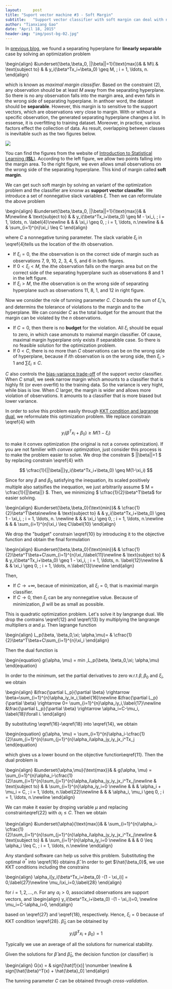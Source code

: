 ```yaml
---
layout:     post
title: "Suport vector machine #3 - Soft Margin"
subtitle:   "Support vector classifier with soft margin can deal with non-separable case."
author: "Tianxiang Gao"
date: "April 18, 2015"
header-img: "img/post-bg-02.jpg"
---
```


In [previous blog](http://gaotx.com/blogs/2015/04/13/maximal-margin-classifier/), we found a separating hyperplane for **linearly separable** case by solving an optimization problem 

\begin{align} 
&\underset{\beta,\beta_0, ||\beta||=1}{\text{max}}& & M\\\\ 
& \text{subject to}
& & y_i(\beta^Tx_i+\beta_0) \geq M, \; i = 1, \ldots, n.
\end{align}

which is known as *maximal margin classifier*. Based on the constraint (2), any observation should be at least $M$ away from the separating hyperplane. So there is no any observation falls into the margin area, and even falls in the wrong side of separating hyperplane. In anthoer word, the dataset should be **separable**. However, this margin is to sensitive to the support vectors, which are observations very close to margin. With or without a specific observation, the generated separating hyperplane changes a lot. In essense, it is overfitting to training dataset. Moreover, in practice, various factors effect the collection of data. As result, overlapping between classes is inevitable such as the two figures below.

<img src="{{site.baseurl}}/img/svm/nonseparable.png">

You can find the figures from the website of [Introduction to Statistical Learning (**ISL**)][#1]. According to the left figure, we allow two points falling into the margin area. To the right figure, we even allows small observations on the wrong side of the separating hyperplane. This kind of margin called **soft margin**.

We can get such soft margin by solving an variant of the optimization problem and the classifier are knonw as **support vector classifer**. We introduce a set of nonnegative slack variables $\xi$. Then we can reformulate the above problem  

\begin{align} 
&\underset{\beta,\beta_0, ||\beta||=1}{\text{max}}& & M\newline 
& \text{subject to}
& & y_i(\beta^Tx_i+\beta_0) \geq M - \xi_i, \; i = 1, \ldots, n. \label{4}\newline
& & & \xi_i \geq 0, \; i = 1, \ldots, n.\newline
& & & \sum_{i=1}^{n}\xi_i \leq C
\end{align}

where $C$ a nonnegative tuning parameter. The slack variable $\xi_i$ in \eqref{4}tells us the location of the $i$th observation. 

* If $\xi_i=0$, the $i$the observation is on the correct side of margin such as observations 7, 9, 10, 2, 3, 4, 5, and 6 in both figures.
* If $0<\xi_i<M$, the $i$the observation falls on the margin area but on the correct side of the separating hyperplane such as observations 8 and 1 in the left figure.
* If $\xi_i>M$, the $i$the observation is on the wrong side of separating hyperplane such as observations 11, 8, 1, and 12 in right figure.

Now we consider the role of tunning parameter $C$. $C$ bounds the sum of $\xi_i$'s, and determins the tolerance of violations to the margin and to the hyperplane. We can consider $C$ as the total budget for the amount that the margin can be violated by the $n$ observations. 

* If $C=0$, then there is no **budget** for the violation. All $\xi_i$ should be equal to zero, in which case amonuts to maixmal margin classifier. Of cause, maximal margin hyperplane only exists if separabble case. So there is no feasible solution for the optimization problem.
* If $0<C$, there is no more than $C$ observations can be on the wrong side of hyperplane, because if $i$th observation is on the wrong side, then $\xi_i>1$ and $\sum\xi_i\leq C$. 

$C$ also controls the [bias-variance trade-off]() of the support vector classifier. When $C$ small, we seek narrow margin which amounts to a classifier that is highly fit (or even overfit) to the training data. So the variance is very hight, while bias is low. When $C$ larger, the margin is wider and allows more violation of observations. It amounts to a classifier that is more biased but lower variance. 

In order to solve this problem easily through [KKT condition and lagrange dual][#2], we reformulate this optimization problem. We replace constrain \eqref{4} with

$$ y_i(\beta^Tx_i+\beta_0) \geq M(1-\xi_i) $$

to make it convex optimization (the original is not a convex optimization). If you are not familier with *convex optimization*, just consider this process is to make the problem easier to solve. We drop the constrain 
$ ||\beta||=1 $ by replacing constrain \eqref{4} with

$$ \cfrac{1}{||\beta||}y_i(\beta^Tx_i+\beta_0) \geq M(1-\xi_i) $$

Since for any $\beta$ and $\beta_0$ satisfying the inequation, its scaled positively multiple also satisifies the inequation, we just arbitrarily assume 
$ M = \cfrac{1}{||\beta||} $. Then, we minimizing $ \cfrac{1}{2}\beta^T\beta$ for easier solving. 

\begin{align} 
&\underset{\beta,\beta_0}{\text{min}}& & \cfrac{1}{2}\beta^T\beta\newline 
& \text{subject to}
& & y_i(\beta^Tx_i+\beta_0) \geq 1 - \xi_i, \; i = 1, \ldots, n. \newline
& & & \xi_i \geq 0, \; i = 1, \ldots, n.\newline
& & & \sum_{i=1}^{n}\xi_i \leq C\label{10}
\end{align}

We drop the "budget" constrain \eqref{10} by introducing it to the objective function and obtain the final formulation

\begin{align} 
&\underset{\beta,\beta_0}{\text{min}}& & \cfrac{1}{2}\beta^T\beta+C\sum_{i=1}^{n}\xi_i\label{11}\newline 
& \text{subject to}
& & y_i(\beta^Tx_i+\beta_0) \geq 1 - \xi_i, \; i = 1, \ldots, n. \label{12}\newline
& & & \xi_i \geq 0, \; i = 1, \ldots, n.\label{13}\newline
\end{align}

Then, 

* If $C\rightarrow +\infty$, becaue of minimization, all $\xi_i=0$, that is maximial margin classifier. 
* If $C\rightarrow 0$, then $\xi_i$ can be any nonnegative value. Because of minimization, $\beta$ will be as small as possible.

This is quadratic optimization problem. Let's solve it by langrange dual. We drop the contrains \eqref{12} and \eqref{13} by multiplying the langrange multipliers $\alpha$ and $\mu$. Then lagrange function 

\begin{align}
L_p(\beta, \beta_0,\xi; \alpha,\mu)= & \cfrac{1}{2}\beta^T\beta+C\sum_{i=1}^{n}\xi_i 
\end{align}

Then the dual function is 

\begin{equation}
	g(\alpha, \mu) = min \,L_p(\beta, \beta_0,\xi; \alpha,\mu)
\end{equation}

In order to the minimum, set the partial derivatives to zero w.r.t $\beta, \beta_0$ and $\xi_i$, we obtain

\begin{align}
&\frac{\partial L_p}{\partial \beta} \rightarrow \beta=\sum_{i=1}^{n}\alpha_iy_ix_i,\label{16}\newline
&\frac{\partial L_p}{\partial \beta} \rightarrow 0= \sum_{i=1}^{n}\alpha_iy_i,\label{17}\newline
&\frac{\partial L_p}{\partial \beta} \rightarrow \alpha_i=C-\mu_i, \label{18}\forall i.
\end{align}

By substituting \eqref{16}-\eqref{18} into \eqref{14}, we obtain 

\begin{equation}
g(\alpha, \mu)
= \sum_{i=1}^{n}\alpha_i-\cfrac{1}{2}\sum_{i=1}^{n}\sum_{j=1}^{n}\alpha_i\alpha_jy_iy_jx_i^Tx_j
\end{equation}

which gives us a lower bound on the objective function\eqref{11}. Then the dual problem is 

\begin{align}
&\underset{\alpha,\mu}{\text{max}}& & g(\alpha, \mu)
= \sum_{i=1}^{n}\alpha_i-\cfrac{1}{2}\sum_{i=1}^{n}\sum_{j=1}^{n}\alpha_i\alpha_jy_iy_jx_i^Tx_j\newline 
& \text{subject to}
& & \sum_{i=1}^{n}\alpha_iy_i=0 \newline
& & & \alpha_i + \mu_i = C, \; i = 1, \ldots, n.\label{22}\newline
& & & \alpha_i, \mu_i \geq 0, \; i = 1, \ldots, n.\newline
\end{align}

We can make it easier by droping variable $\mu$ and replacing constrain\eqref{22} with $\alpha_i\leq C$. Then we obtain

\begin{align}
&\underset{\alpha}{\text{max}}& & 
\sum_{i=1}^{n}\alpha_i-\cfrac{1}{2}\sum_{i=1}^{n}\sum_{j=1}^{n}\alpha_i\alpha_jy_iy_jx_i^Tx_j\newline 
& \text{subject to}
& & \sum_{i=1}^{n}\alpha_iy_i=0 \newline
& & & 0 \leq \alpha_i \leq C, \; i = 1, \ldots, n.\newline
\end{align}

Any standard software can help us solve this problem. Substituting the optimal $\alpha^{*}$ into \eqref{16} obtains $\hat{\beta}$. In order to get $\hat{\beta_0}$, we use KKT conditions including the constrains

\begin{align}
	\alpha_i[y_i(\beta^Tx_i+\beta_0) -(1 - \xi_i)] = 0,\label{27}\newline
	\mu_i\xi_i=0,\label{28}
\end{align}

for $i=1,2, ..., n$. For any $\alpha_i>0$, associated observations are support vectors, and 
\begin{align}
	y_i(\beta^Tx_i+\beta_0) -(1 - \xi_i)=0, \newline
	\mu_i=C-\alpha_i>0,
\end{align}

based on \eqref{27} and \eqref{18}, respectively. Hence, $\xi_i=0$ because of KKT condition \eqref{28}. $\hat{\beta}_0$ can be obtained by 

$$ y_i(\hat{\beta}^Tx_i+\beta_0) =1$$

Typically we use an average of all the solutions for numerical stability. 

Given the solutions for $\hat{\beta}$ and $\hat{\beta}_0$, the decision function (or classifier) is 

\begin{align}
	G(x) = & sign[\hat{f}(x)] \nonumber \newline
		   & sign[\hat{\beta}^T(x) + \hat{\beta}_0]
\end{align}

The tunning parameter $C$ can be obtained through *cross-validation*.

[#1]:http://www-bcf.usc.edu/~gareth/ISL/index.html
[#2]: http://gaotx.com/blogs/2015/04/14/kkt-cvx/